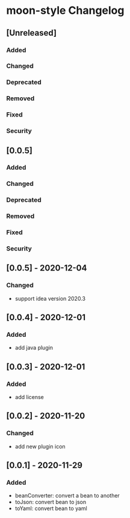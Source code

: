 <!-- Keep a Changelog guide -> https://keepachangelog.com -->

# moon-style Changelog

## [Unreleased]
### Added

### Changed

### Deprecated

### Removed

### Fixed

### Security
## [0.0.5]
### Added

### Changed

### Deprecated

### Removed

### Fixed

### Security

## [0.0.5] - 2020-12-04
### Changed
- support idea version 2020.3

## [0.0.4] - 2020-12-01
### Added
- add java plugin

## [0.0.3] - 2020-12-01
### Added
- add license

## [0.0.2] - 2020-11-20
### Changed
- add new plugin icon

## [0.0.1] - 2020-11-29
### Added
- beanConverter: convert a bean to another
- toJson: convert bean to json
- toYaml: convert bean to yaml